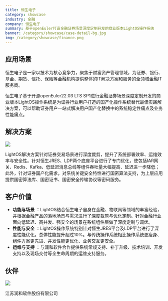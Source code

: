 ```yaml
---
title: 恒生电子
category: showcase
industry: 金融
company: 恒生电子
summary: 基于openEuler打造金融证券场景深度定制开发的商业版本LightOS操作系统
banner: /category/showcase/case-detail-bg.jpg
img: /category/showcase/finance.png
---
```


## 应用场景

恒生电子是一家以技术为核心竞争力，聚焦于财富资产管理领域，为证券、银行、基金、期货、信托、保险等金融机构提供整体的IT解决方案和服务的全领域金融IT服务商。

恒生电子基于开源openEuler22.03 LTS SP1进行金融证券场景深度定制开发的商业版本LightOS操作系统是为证券行业用户打造的国产化操作系统替代最佳实践解决方案，可以帮助证券用户一站式解决用户国产化替换中的系统稳定性痛点及业务性能痛点。

## 解决方案

<div class="case-img"><img src="./img2.png"/></div>

LightOS解决方案针对证券交易场景进行深度裁剪，提升了系统部署效率、运维效率与安全性。针对恒生JRES、LDP两个底座平台进行了专门优化，使包括IAR网关、Redis、Kafka、低延迟消息总线等组件吞吐量大幅提高、延迟进一步降低；此外，针对证券国产化需求，对系统关键安全特性进行国密算法支持，为上层应用提供国密算法库、国密证书、国密安全传输协议等密码服务。

## 客户价值

- **功能与场景** ：LightOS结合恒生电子自身在金融、物联网等领域的丰富经验，并根据金融产品的落地场景与需求进行了深度裁剪与优化定制。针对金融行业面向低延迟、高并发、强安全的场景在系统组件层做了深度定制与调优。
- **性能与安全** ：LightOS操作系统特别针对恒生JRES平台及LDP平台进行了深度性能优化。总体性能提升超过10%。与传统操作系统相比操作系统更瘦身、组件方案更先进、并发性能更优化、业务交互更安全。
- **运维与支持** ：与润和软件合作提供系统常规支持、补丁升级、技术培训、开发支持以及现场交付等全生命周期的运维支持服务。

## 伙伴

<img src="./image.png"/>

江苏润和软件股份有限公司
